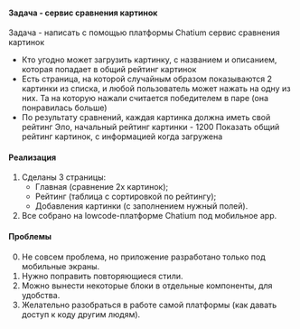 #### Задача - сервис сравнения картинок

Задача - написать с помощью платформы Chatium сервис сравнения картинок

* Кто угодно может загрузить картинку, с названием и описанием, которая попадает в общий рейтинг картинок
* Есть страница, на которой случайным образом показываются 2 картинки из списка, и любой пользователь может нажать на одну из них. Та на которую нажали считается победителем в паре (она понравилась больше)
* По результату сравнений, каждая картинка должна иметь свой рейтинг Эло, начальный рейтинг картинки - 1200
Показать общий рейтинг картинок, с информацией когда загружена

#### Реализация

1) Сделаны 3 страницы: 
   - Главная (сравнение 2х картинок);
   - Рейтинг (таблица с сортировкой по рейтингу);
   - Добавления картинки (с заполнением нужный полей).
2) Все собрано на lowcode-платформе Chatium под мобильное app.

#### Проблемы

0) Не совсем проблема, но приложение разработано только под мобильные экраны.
1) Нужно поправить повторяющиеся стили.
2) Можно вынести некоторые блоки в отдельные компоненты, для удобства.
3) Желательно разобраться в работе самой платформы (как давать доступ к коду другим людям).
